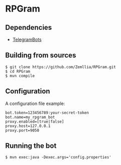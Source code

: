 # RPGram

## Dependencies
- [TelegramBots](https://mvnrepository.com/artifact/org.telegram/telegrambots)

## Building from sources
```
$ git clone https://github.com/Zemllia/RPGram.git
$ cd RPGram
$ mvn compile
```

## Configuration
A configuration file example:
```
bot.token=123456789:your-secret-token
bot.name=my_rpgram_bot
proxy.enabled=[true|false]
proxy.host=127.0.0.1
proxy.port=9050
```

## Running the bot
```
$ mvn exec:java -Dexec.args='config.properties'
```
